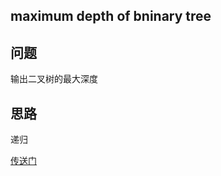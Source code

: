 ## maximum depth of bninary tree
## 问题
输出二叉树的最大深度

## 思路
递归

[传送门](https://leetcode.com/problems/maximum-depth-of-binary-tree/description/)